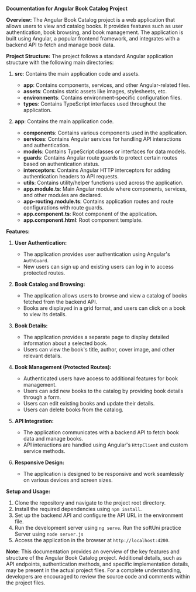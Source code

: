 **Documentation for Angular Book Catalog Project**

**Overview:**
The Angular Book Catalog project is a web application that allows users to view and catalog books. It provides features such as user authentication, book browsing, and book management. The application is built using Angular, a popular frontend framework, and integrates with a backend API to fetch and manage book data.

**Project Structure:**
The project follows a standard Angular application structure with the following main directories:

1. **src**: Contains the main application code and assets.
   - **app**: Contains components, services, and other Angular-related files.
   - **assets**: Contains static assets like images, stylesheets, etc.
   - **environments**: Contains environment-specific configuration files.
   - **types**: Contains TypeScript interfaces used throughout the application.

2. **app**: Contains the main application code.
   - **components**: Contains various components used in the application.
   - **services**: Contains Angular services for handling API interactions and authentication.
   - **models**: Contains TypeScript classes or interfaces for data models.
   - **guards**: Contains Angular route guards to protect certain routes based on authentication status.
   - **interceptors**: Contains Angular HTTP interceptors for adding authentication headers to API requests.
   - **utils**: Contains utility/helper functions used across the application.
   - **app.module.ts**: Main Angular module where components, services, and other modules are declared.
   - **app-routing.module.ts**: Contains application routes and route configurations with route guards.
   - **app.component.ts**: Root component of the application.
   - **app.component.html**: Root component template.

**Features:**

1. **User Authentication:**
   - The application provides user authentication using Angular's `AuthGuard`.
   - New users can sign up and existing users can log in to access protected routes.

2. **Book Catalog and Browsing:**
   - The application allows users to browse and view a catalog of books fetched from the backend API.
   - Books are displayed in a grid format, and users can click on a book to view its details.

3. **Book Details:**
   - The application provides a separate page to display detailed information about a selected book.
   - Users can view the book's title, author, cover image, and other relevant details.

4. **Book Management (Protected Routes):**
   - Authenticated users have access to additional features for book management.
   - Users can add new books to the catalog by providing book details through a form.
   - Users can edit existing books and update their details.
   - Users can delete books from the catalog.

5. **API Integration:**
   - The application communicates with a backend API to fetch book data and manage books.
   - API interactions are handled using Angular's `HttpClient` and custom service methods.

6. **Responsive Design:**
   - The application is designed to be responsive and work seamlessly on various devices and screen sizes.

**Setup and Usage:**
1. Clone the repository and navigate to the project root directory.
2. Install the required dependencies using `npm install`.
3. Set up the backend API and configure the API URL in the environment file.
4. Run the development server using `ng serve`.
   Run the softUni practice Server using `node server.js`
5. Access the application in the browser at `http://localhost:4200`.

**Note:**
This documentation provides an overview of the key features and structure of the Angular Book Catalog project. Additional details, such as API endpoints, authentication methods, and specific implementation details, may be present in the actual project files. For a complete understanding, developers are encouraged to review the source code and comments within the project files.